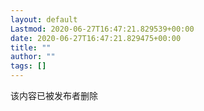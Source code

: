 ```yaml
---
layout: default
Lastmod: 2020-06-27T16:47:21.829539+00:00
date: 2020-06-27T16:47:21.829475+00:00
title: ""
author: ""
tags: []
---
```


该内容已被发布者删除

